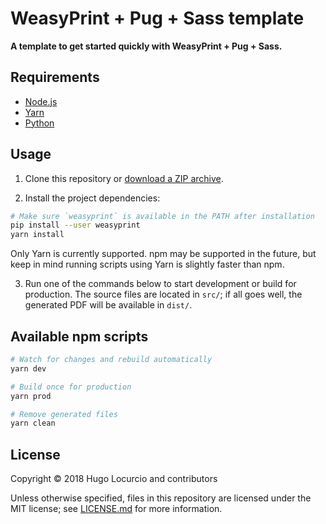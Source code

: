 # WeasyPrint + Pug + Sass template

**A template to get started quickly with WeasyPrint + Pug + Sass.**

## Requirements

- [Node.js](https://nodejs.org/)
- [Yarn](https://yarnpkg.com/)
- [Python](https://www.python.org/)

## Usage

1. Clone this repository or [download a ZIP archive](https://github.com/Calinou/weasyprint-pug-sass-template/archive/master.zip).

2. Install the project dependencies:

```bash
# Make sure `weasyprint` is available in the PATH after installation
pip install --user weasyprint
yarn install
```

Only Yarn is currently supported. npm may be supported in the future,
but keep in mind running scripts using Yarn is slightly faster than npm.

3. Run one of the commands below to start development
   or build for production. The source files are located in `src/`;
   if all goes well, the generated PDF will be available in `dist/`.

## Available npm scripts

```bash
# Watch for changes and rebuild automatically
yarn dev

# Build once for production
yarn prod

# Remove generated files
yarn clean
```

## License

Copyright © 2018 Hugo Locurcio and contributors

Unless otherwise specified, files in this repository are licensed under
the MIT license; see [LICENSE.md](LICENSE.md) for more information.

